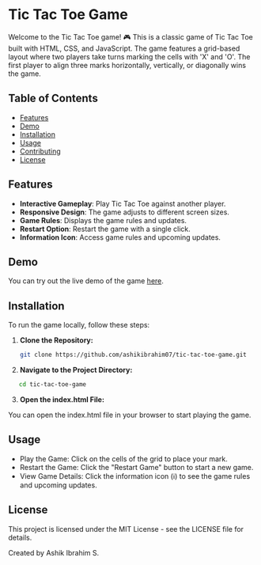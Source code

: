 # Tic Tac Toe Game

Welcome to the Tic Tac Toe game! 🎮 This is a classic game of Tic Tac Toe built with HTML, CSS, and JavaScript. The game features a grid-based layout where two players take turns marking the cells with 'X' and 'O'. The first player to align three marks horizontally, vertically, or diagonally wins the game.

## Table of Contents

- [Features](#features)
- [Demo](#demo)
- [Installation](#installation)
- [Usage](#usage)
- [Contributing](#contributing)
- [License](#license)

## Features

- **Interactive Gameplay**: Play Tic Tac Toe against another player.
- **Responsive Design**: The game adjusts to different screen sizes.
- **Game Rules**: Displays the game rules and updates.
- **Restart Option**: Restart the game with a single click.
- **Information Icon**: Access game rules and upcoming updates.

## Demo

You can try out the live demo of the game [here](https://xo-xo-xo.netlify.app/).

## Installation

To run the game locally, follow these steps:

1. **Clone the Repository:**

   ```bash
   git clone https://github.com/ashikibrahim07/tic-tac-toe-game.git
   ```

2. **Navigate to the Project Directory:**

```bash
   cd tic-tac-toe-game
```

3. **Open the index.html File:**

You can open the index.html file in your browser to start playing the game.

## Usage

- Play the Game: Click on the cells of the grid to place your mark.
- Restart the Game: Click the "Restart Game" button to start a new game.
- View Game Details: Click the information icon (ℹ️) to see the game rules and upcoming updates.

## License

This project is licensed under the MIT License - see the LICENSE file for details.

Created by Ashik Ibrahim S.
